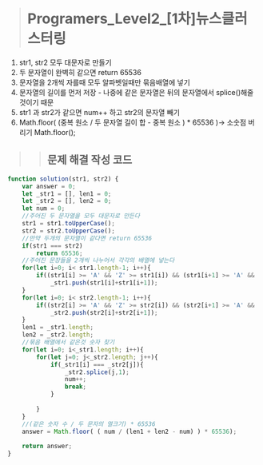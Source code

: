 ><h1>Programers_Level2_[1차]뉴스클러스터링</h1>
1. str1, str2 모두 대문자로 만들기
2. 두 문자열이 완벽히 같으면 return 65536
3. 문자열을 2개씩 자를때 모두 알파벳일때만 묶음배열에 넣기
4. 문자열의 길이를 먼저 저장 - 나중에 같은 문자열은 뒤의 문자열에서 splice()해줄 것이기 때문
5. str1 과 str2가 같으면 num++ 하고 str2의 문자열 빼기
6. Math.floor( (중복 원소 / 두 문자열 길이 합 - 중복 원소 ) * 65536 )-> 소숫점 버리기 Math.floor();

>><h2>문제 해결 작성 코드</h2>
```javascript
function solution(str1, str2) {
    var answer = 0;
    let _str1 = [], len1 = 0;
    let _str2 = [], len2 = 0;
    let num = 0;
    //주어진 두 문자열을 모두 대문자로 만든다
    str1 = str1.toUpperCase();
    str2 = str2.toUpperCase();
    //만약 두개의 문자열이 같다면 return 65536
    if(str1 === str2)
        return 65536;
    //주어진 문장들을 2개씩 나누어서 각각의 배열에 넣는다
    for(let i=0; i< str1.length-1; i++){
        if((str1[i] >= 'A' && 'Z' >= str1[i]) && (str1[i+1] >= 'A' && 'Z' >= str1[i+1]))
            _str1.push(str1[i]+str1[i+1]);
    }
    for(let i=0; i< str2.length-1; i++){
        if((str2[i] >= 'A' && 'Z' >= str2[i]) && (str2[i+1] >= 'A' && 'Z' >= str2[i+1]))
            _str2.push(str2[i]+str2[i+1]);
    }
    len1 = _str1.length;
    len2 = _str2.length;
    //묶음 배열에서 같은것 숫자 찾기
    for(let i=0; i<_str1.length; i++){
        for(let j=0; j<_str2.length; j++){
            if(_str1[i] === _str2[j]){
                _str2.splice(j,1);
                num++;
                break;
            }
            
        }
    }
    //(같은 숫자 수 / 두 문자의 열크기) * 65536
    answer = Math.floor( ( num / (len1 + len2 - num) ) * 65536);
        
    return answer;
}
```
